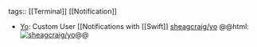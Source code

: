 tags:: [[Terminal]] [[Notification]]

- [Yo](https://github.com/sheagcraig/yo): Custom User [[Notifications with [[Swift]]
  [sheagcraig/yo](https://github.com/sheagcraig/yo)
  @@html: <a href="https://github.com/sheagcraig/yo/"><img src="https://github-readme-stats-astronomer.vercel.app/api/pin/?username=sheagcraig&repo=yo&theme=tokyonight" alt="sheagcraig/yo"/></a>@@